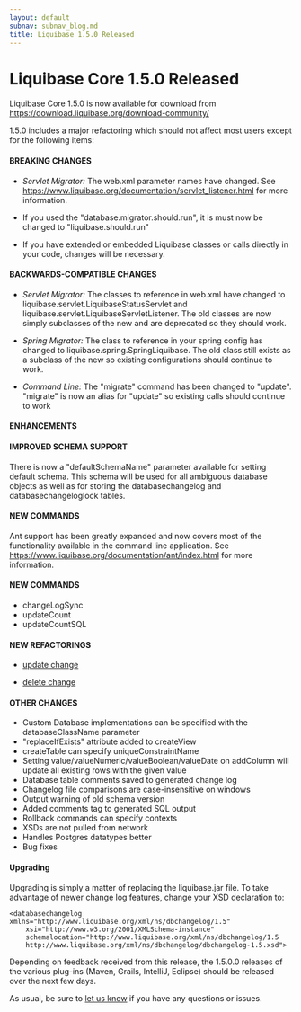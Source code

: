 ```yaml
---
layout: default
subnav: subnav_blog.md
title: Liquibase 1.5.0 Released
---
```

# Liquibase Core 1.5.0 Released

Liquibase Core 1.5.0 is now available for download from <a href="https://download.liquibase.org/download-community/">https://download.liquibase.org/download-community/</a>

1.5.0 includes a major refactoring which should not affect most users except for the following items:

#### BREAKING CHANGES

- *Servlet Migrator:* The web.xml parameter names have changed.  See <a href="https://www.liquibase.org/documentation/servlet_listener.html">https://www.liquibase.org/documentation/servlet_listener.html</a> for more information.

- If you used the "database.migrator.should.run", it is must now be changed to "liquibase.should.run"

- If you have extended or embedded Liquibase classes or calls directly in your code, changes will be necessary.



#### BACKWARDS-COMPATIBLE CHANGES



- *Servlet Migrator:* The classes to reference in web.xml have changed to liquibase.servlet.LiquibaseStatusServlet and liquibase.servlet.LiquibaseServletListener.  The old classes are now simply subclasses of the new and are deprecated so they should work.

- *Spring Migrator:* The class to reference in your spring config has changed to liquibase.spring.SpringLiquibase.  The old class still exists as a subclass of the new so existing configurations should continue to work.

- *Command Line:* The "migrate" command has been changed to "update".
"migrate" is now an alias for "update" so existing calls should continue to work


#### ENHANCEMENTS


#### IMPROVED SCHEMA SUPPORT
There is now a "defaultSchemaName" parameter available for setting default schema.  This schema will be used for all ambiguous database objects as well as for storing the databasechangelog and databasechangeloglock tables.

#### NEW COMMANDS
Ant support has been greatly expanded and now covers most of the functionality available in the command line application.  See <a href="https://www.liquibase.org/documentation/ant/index.html">https://www.liquibase.org/documentation/ant/index.html</a> for more information.

#### NEW COMMANDS

- changeLogSync
- updateCount
- updateCountSQL

#### NEW REFACTORINGS

- <a href="https://www.liquibase.org/documentation/changes/update.html">update change</a>

- <a href="https://www.liquibase.org/documentation/changes/delete.html">delete change</a>


#### OTHER CHANGES


- Custom Database implementations can be specified with the databaseClassName parameter
- "replaceIfExists" attribute added to createView
- createTable can specify uniqueConstraintName
- Setting value/valueNumeric/valueBoolean/valueDate on addColumn will update all existing rows with the given value
- Database table comments saved to generated change log
- Changelog file comparisons are case-insensitive on windows
- Output warning of old schema version
- Added comments tag to generated SQL output
- Rollback commands can specify contexts
- XSDs are not pulled from network
- Handles Postgres datatypes better
- Bug fixes



#### Upgrading

Upgrading is simply a matter of replacing the liquibase.jar file. To take advantage of newer change log features, change your XSD declaration to:

    <databasechangelog xmlns="http://www.liquibase.org/xml/ns/dbchangelog/1.5"
        xsi="http://www.w3.org/2001/XMLSchema-instance"
        schemalocation="http://www.liquibase.org/xml/ns/dbchangelog/1.5
        http://www.liquibase.org/xml/ns/dbchangelog/dbchangelog-1.5.xsd">

Depending on feedback received from this release, the 1.5.0.0 releases of the various plug-ins (Maven, Grails, IntelliJ, Eclipse) should be released over the next few days.

As usual, be sure to <a href="https://www.liquibase.org/community/index.html">let us know</a> if you have any questions or issues.

